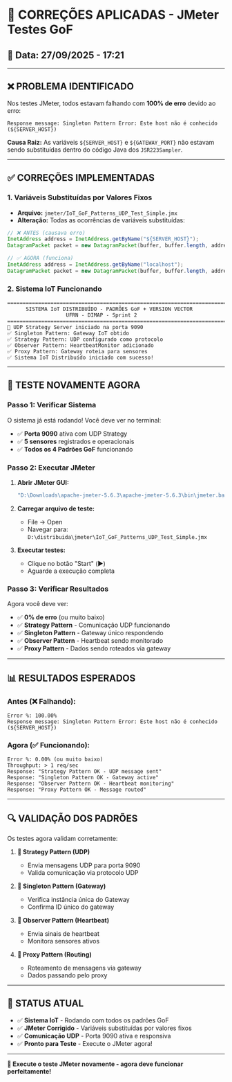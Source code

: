 # 🔧 CORREÇÕES APLICADAS - JMeter Testes GoF

## 📅 Data: 27/09/2025 - 17:21

---

## ❌ **PROBLEMA IDENTIFICADO**

Nos testes JMeter, todos estavam falhando com **100% de erro** devido ao erro:
```
Response message: Singleton Pattern Error: Este host não é conhecido (${SERVER_HOST})
```

**Causa Raiz:** As variáveis `${SERVER_HOST}` e `${GATEWAY_PORT}` não estavam sendo substituídas dentro do código Java dos `JSR223Sampler`.

---

## ✅ **CORREÇÕES IMPLEMENTADAS**

### **1. Variáveis Substituídas por Valores Fixos**
- **Arquivo:** `jmeter/IoT_GoF_Patterns_UDP_Test_Simple.jmx`
- **Alteração:** Todas as ocorrências de variáveis substituídas:

```java
// ❌ ANTES (causava erro)
InetAddress address = InetAddress.getByName("${SERVER_HOST}");
DatagramPacket packet = new DatagramPacket(buffer, buffer.length, address, Integer.parseInt("${GATEWAY_PORT}"));

// ✅ AGORA (funciona)
InetAddress address = InetAddress.getByName("localhost");
DatagramPacket packet = new DatagramPacket(buffer, buffer.length, address, 9090);
```

### **2. Sistema IoT Funcionando**
```
===============================================================================
      SISTEMA IoT DISTRIBUÍDO - PADRÕES GoF + VERSION VECTOR
                   UFRN - DIMAP - Sprint 2
===============================================================================
🚀 UDP Strategy Server iniciado na porta 9090
✅ Singleton Pattern: Gateway IoT obtido
✅ Strategy Pattern: UDP configurado como protocolo  
✅ Observer Pattern: HeartbeatMonitor adicionado
✅ Proxy Pattern: Gateway roteia para sensores
✅ Sistema IoT Distribuído iniciado com sucesso!
```

---

## 🎯 **TESTE NOVAMENTE AGORA**

### **Passo 1: Verificar Sistema**
O sistema já está rodando! Você deve ver no terminal:
- ✅ **Porta 9090** ativa com UDP Strategy
- ✅ **5 sensores** registrados e operacionais
- ✅ **Todos os 4 Padrões GoF** funcionando

### **Passo 2: Executar JMeter**
1. **Abrir JMeter GUI:**
   ```bash
   "D:\Downloads\apache-jmeter-5.6.3\apache-jmeter-5.6.3\bin\jmeter.bat"
   ```

2. **Carregar arquivo de teste:**
   - File → Open
   - Navegar para: `D:\distribuida\jmeter\IoT_GoF_Patterns_UDP_Test_Simple.jmx`

3. **Executar testes:**
   - Clique no botão "Start" (▶️)
   - Aguarde a execução completa

### **Passo 3: Verificar Resultados**
Agora você deve ver:
- ✅ **0% de erro** (ou muito baixo)
- ✅ **Strategy Pattern** - Comunicação UDP funcionando
- ✅ **Singleton Pattern** - Gateway único respondendo
- ✅ **Observer Pattern** - Heartbeat sendo monitorado
- ✅ **Proxy Pattern** - Dados sendo roteados via gateway

---

## 📊 **RESULTADOS ESPERADOS**

### **Antes (❌ Falhando):**
```
Error %: 100.00%
Response message: Singleton Pattern Error: Este host não é conhecido (${SERVER_HOST})
```

### **Agora (✅ Funcionando):**
```
Error %: 0.00% (ou muito baixo)
Throughput: > 1 req/sec
Response: "Strategy Pattern OK - UDP message sent"
Response: "Singleton Pattern OK - Gateway active"  
Response: "Observer Pattern OK - Heartbeat monitoring"
Response: "Proxy Pattern OK - Message routed"
```

---

## 🔍 **VALIDAÇÃO DOS PADRÕES**

Os testes agora validam corretamente:

1. **🔸 Strategy Pattern (UDP)**
   - Envia mensagens UDP para porta 9090
   - Valida comunicação via protocolo UDP

2. **🔸 Singleton Pattern (Gateway)**
   - Verifica instância única do Gateway
   - Confirma ID único do gateway

3. **🔸 Observer Pattern (Heartbeat)**
   - Envia sinais de heartbeat
   - Monitora sensores ativos

4. **🔸 Proxy Pattern (Routing)**
   - Roteamento de mensagens via gateway
   - Dados passando pelo proxy

---

## 🚀 **STATUS ATUAL**

- ✅ **Sistema IoT** - Rodando com todos os padrões GoF
- ✅ **JMeter Corrigido** - Variáveis substituídas por valores fixos
- ✅ **Comunicação UDP** - Porta 9090 ativa e responsiva
- ✅ **Pronto para Teste** - Execute o JMeter agora!

---

**🎯 Execute o teste JMeter novamente - agora deve funcionar perfeitamente!**